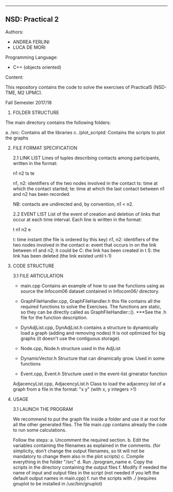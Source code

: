 --------------------
NSD: Practical 2
--------------------

Authors:
- ANDREA FERLINI
- LUCA DE MORI

Programming Language:
- C++ (objects oriented)

Content:

This repository contains the code to solve the exercises of Practical5 (NSD-TME, M2 UPMC).

Fall Semester 2017/18


1. FOLDER STRUCTURE

The main directory contains the following folders:
	
a. /src:          Contains all the libraries
c. /plot_scriptd: Contains the scripts to plot the graphs
	

2. FILE FORMAT SPECIFICATION

	2.1 LINK LIST
	Lines of tuples describing contacts among participants, written in the format:

	n1 n2 ts te

	n1, n2: identifiers of the two nodes involved in the contact
	ts:     time at which the contact started;
	te:     time at which the last contact between n1 and n2 has been recorded. 

	NB: contacts are undirected and, by convention, n1 < n2.

	2.2 EVENT LIST 
	List of the event of creation and deletion of links that occur at each time interval. Each line is written in the format:

	t n1 n2 e

	t:      time instant (the file is ordered by this key)
	n1, n2: identifiers of the two nodes involved in the contact
	e:      event that occurs in on the link between n1 and n2;
	        it could be
	        C: the link has been created in t
	        S: the link has been deleted (the link existed until t-1)


3. CODE STRUCTURE

	3.1 FILE ARTICULATION

	- main.cpp
	Contains an example of how to use the functions using as source the Infocom06 dataset
	contained in Infocom06/ directory.

	- GraphFileHandler.cpp, GraphFileHandler.h
	this file contains all the required functions to solve the Exercises. 
	The functions are static, so they can be directly called as GraphFileHandler::<function-name>(<args>).
	***See the .h file for the function description.

	- DynAdjList.cpp, DynAdjList.h
	contains a structure to dynamically load a graph (adding and removing nodes)
	It is not optimized for big graphs (it doesn't use the contiguous storage).

	- Node.cpp, Node.h
	structure used in the AdjList

	- DynamicVector.h
	Structure that can dinamically grow. Used in some functions

	- Event.cpp, Event.h
	Structure used in the event-list grnerator function

	AdjacencyList.cpp, AdjacencyList.h
	Class to load the adjacency list of a graph from a file in the format: 
	"x y" (with x, y integers >1)




3. USAGE
	

	3.1 LAUNCH THE PROGRAM

	We recommend to put the graph file inside a folder and use it ar root for all the other generated files.
	The file main.cpp contains already the code to run some calculations.

	Follow the steps:
		a. Uncomment the required section.
		b. Edit the variables containing the filenames as explained in the comments.
		   (for simplicity, don't change the output filenames, so tit will not be
		   mandatory to change them also in the plot scripts)
		c. Compile everything in the folder "/src"
		d. Run ./program_name
		e. Copy the scripts in the directory containing the output files
		f. Modify if needed the name of input and output files in the script
		   (not needed if you left the default output names in main.cpp)
		f. run the scripts with ./<nameofthescript> (requires gnuplot to be installed in /usr/bin/gnuplot)
